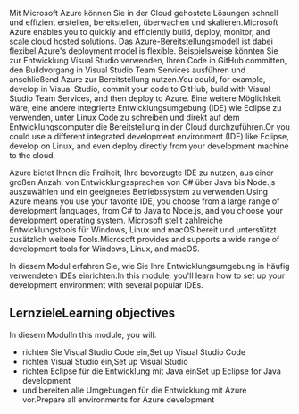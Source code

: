 <span data-ttu-id="1cd2a-101">Mit Microsoft Azure können Sie in der Cloud gehostete Lösungen schnell und effizient erstellen, bereitstellen, überwachen und skalieren.</span><span class="sxs-lookup"><span data-stu-id="1cd2a-101">Microsoft Azure enables you to quickly and efficiently build, deploy, monitor, and scale cloud hosted solutions.</span></span> <span data-ttu-id="1cd2a-102">Das Azure-Bereitstellungsmodell ist dabei flexibel.</span><span class="sxs-lookup"><span data-stu-id="1cd2a-102">Azure's deployment model is flexible.</span></span> <span data-ttu-id="1cd2a-103">Beispielsweise könnten Sie zur Entwicklung Visual Studio verwenden, Ihren Code in GitHub committen, den Buildvorgang in Visual Studio Team Services ausführen und anschließend Azure zur Bereitstellung nutzen.</span><span class="sxs-lookup"><span data-stu-id="1cd2a-103">You could, for example, develop in Visual Studio, commit your code to GitHub, build with Visual Studio Team Services, and then deploy to Azure.</span></span> <span data-ttu-id="1cd2a-104">Eine weitere Möglichkeit wäre, eine andere integrierte Entwicklungsumgebung (IDE) wie Eclipse zu verwenden, unter Linux Code zu schreiben und direkt auf dem Entwicklungscomputer die Bereitstellung in der Cloud durchzuführen.</span><span class="sxs-lookup"><span data-stu-id="1cd2a-104">Or you could use a different integrated development environment (IDE) like Eclipse, develop on Linux, and even deploy directly from your development machine to the cloud.</span></span>

<span data-ttu-id="1cd2a-105">Azure bietet Ihnen die Freiheit, Ihre bevorzugte IDE zu nutzen, aus einer großen Anzahl von Entwicklungssprachen von C# über Java bis Node.js auszuwählen und ein geeignetes Betriebssystem zu verwenden.</span><span class="sxs-lookup"><span data-stu-id="1cd2a-105">Using Azure means you use your favorite IDE, you choose from a large range of development languages, from C# to Java to Node.js, and you choose your development operating system.</span></span> <span data-ttu-id="1cd2a-106">Microsoft stellt zahlreiche Entwicklungstools für Windows, Linux und macOS bereit und unterstützt zusätzlich weitere Tools.</span><span class="sxs-lookup"><span data-stu-id="1cd2a-106">Microsoft provides and supports a wide range of development tools for Windows, Linux, and macOS.</span></span>

<span data-ttu-id="1cd2a-107">In diesem Modul erfahren Sie, wie Sie Ihre Entwicklungsumgebung in häufig verwendeten IDEs einrichten.</span><span class="sxs-lookup"><span data-stu-id="1cd2a-107">In this module, you'll learn how to set up your development environment with several popular IDEs.</span></span>

## <a name="learning-objectives"></a><span data-ttu-id="1cd2a-108">Lernziele</span><span class="sxs-lookup"><span data-stu-id="1cd2a-108">Learning objectives</span></span>

<span data-ttu-id="1cd2a-109">In diesem Modul</span><span class="sxs-lookup"><span data-stu-id="1cd2a-109">In this module, you will:</span></span>

- <span data-ttu-id="1cd2a-110">richten Sie Visual Studio Code ein,</span><span class="sxs-lookup"><span data-stu-id="1cd2a-110">Set up Visual Studio Code</span></span>
- <span data-ttu-id="1cd2a-111">richten Visual Studio ein,</span><span class="sxs-lookup"><span data-stu-id="1cd2a-111">Set up Visual Studio</span></span>
- <span data-ttu-id="1cd2a-112">richten Eclipse für die Entwicklung mit Java ein</span><span class="sxs-lookup"><span data-stu-id="1cd2a-112">Set up Eclipse for Java development</span></span>
- <span data-ttu-id="1cd2a-113">und bereiten alle Umgebungen für die Entwicklung mit Azure vor.</span><span class="sxs-lookup"><span data-stu-id="1cd2a-113">Prepare all environments for Azure development</span></span>
